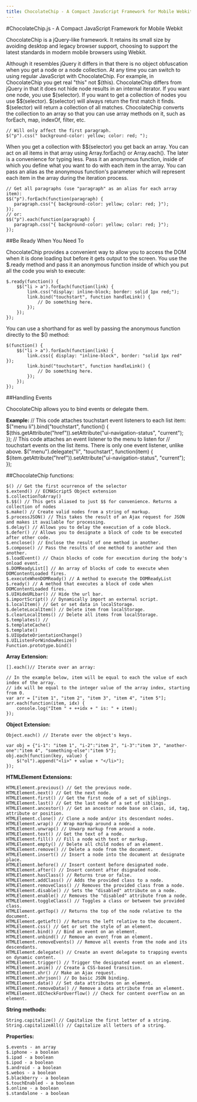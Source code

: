 ```yaml
---
title: ChocolateChip - A Compact JavaScript Framework for Mobile Webkit
---
```

 
#ChocolateChip.js - A Compact JavaScript Framework for Mobile Webkit
 
ChocolateChip is a jQuery-like framework. It retains its small size by avoiding desktop and legacy browser support, choosing to support the latest standards in modern mobile browsers using Webkit.
 
Although it resembles jQuery it differs in that there is no object obfuscation when you get a node or a node collection. At any time you can switch to using regular JavaScript with ChocolateChip. For example, in ChocolateChip you get real "this" not $(this). ChocolateChip differs from jQuery in that it does not hide node results in an internal iterator. If you want one node, you use $(selector). If you want to get a collection of nodes you use $$(selector). $(selector) will always return the first match it finds. $(selector) will return a collection of all matches. ChocolateChip converts the collection to an array so that you can use array methods on it, such as forEach, map, indexOf, filter, etc.
 
    // Will only affect the first paragraph.
    $("p").css(" background-color: yellow; color: red; "); 
   
When you get a collection with $$(selector) you get back an array. You can act on all items in that array using Array.forEach() or Array.each(). The later is a convenience for typing less. Pass it an anonymous function, inside of which you define what you want to do with each item in the array. You can pass an alias as the anonymous function's parameter which will represent each item in the array during the iteration process.
 
    // Get all paragraphs (use "paragraph" as an alias for each array item):
    $$("p").forEach(function(paragraph) {
       paragraph.css("{ background-color: yellow; color: red; }"); 
    });
	// or: 
    $$("p").each(function(paragraph) {
       paragraph.css("{ background-color: yellow; color: red; }"); 
    });
 
##Be Ready When You Need To
 
ChocolateChip provides a convenient way to allow you to access the DOM when it is done loading but before it gets output to the screen. You use the $.ready method and pass it an anonymous function inside of which you put all the code you wish to execute:
 
	$.ready(function() {
		$$("li > a").forEach(function(link) {
    		link.css("display: inline-block; border: solid 1px red;");
        	link.bind("touchstart", function handleLink() {
				// Do something here.
        	});
       	});
    });
 
You can use a shorthand for as well by passing the anonymous function directly to the $() method:
 
    $(function() {
		$$("li > a").forEach(function(link) {
        	link.css({ display: "inline-block", border: "solid 1px red" });
        	link.bind("touchstart", function handleLink() {
            	// Do something here.
        	});
      	});
    });
 
##Handling Events
 
ChocolateChip allows you to bind events or delegate them. 

**Example:**
	// This code attaches touchstart event listeners to each list item:
    $("menu li").bind("touchstart", function() {
    	$(this.getAttribute("href")).setAttribute("ui-navigation-status", "current");	
    });
    // This code attaches an event listener to the menu to listen for 
    // touchstart events on the list items. There is only one event listener, unlike above.
    $("menu").delegate("li", "touchstart", function(item) {
    	$(item.getAttribute("href")).setAttribute("ui-navigation-status", "current");
    });
 
##ChocolateChip functions:
 
    $() // Get the first ocurrence of the selector
    $.extend() // ECMAScript5 Object extension
    $.collectionToArray()
    $.$$() // This gets aliased to just $$ for convenience. Returns a collection of nodes
    $.make() // Create valid nodes from a string of markup.
    $.processJSON() // This takes the result of an Ajax request for JSON and makes it available for processing.
    $.delay() // Allows you to delay the execution of a code block.
    $.defer() // Allows you to designate a block of code to be executed after other code.
    $.enclose() // Enclose the result of one method in another.
    $.compose() // Pass the results of one method to another and then another.
    $.loadEvent() // Chain blocks of code for execution during the body's onload event.
    $.DOMReadyList[] // An array of blocks of code to execute when DOMContentLoaded fires.
    $.executeWhenDOMReady() // A method to execute the DOMReadyList
    $.ready() // A method that executes a block of code when DOMContentLoaded fires.
    $.UIHideURLbar() // Hide the url bar.
    $.importScript() // Dynamically import an external script.
    $.localItem() // Get or set data in localStorage.
    $.deleteLocalItem() // Delete item from localStorage.
    $.clearLocalItems() // Delete all items from localStorage.
    $.templates() // 
    $.templateCache()
    $.template()
    $.UIUpdateOrientationChange()
    $.UIListenForWindowResize()
    Function.prototype.bind()
    
**Array Extension:**
	
	[].each()// Iterate over an array:
	  
	// In the example below, item will be equal to each the value of each index of the array.
	// idx will be equal to the integer value of the array index, starting from 0.
	var arr = ["item 1", "item 2", "item 3", "item 4", "item 5"];
	arr.each(function(item, idx) {
		console.log("Item " + ++idx + " is: " + item);
	});

**Object Extension:**

	Object.each() // Iterate over the object's keys.
	
	var obj = {"i-1": "item 1", "i-2":"item 2", "i-3":"item 3", "another-one":"item 4", "something-else":"item 5"};
	obj.each(function(key, value) {
		$("ol").append("<li>" + value + "</li>");
	}); 
**HTMLElement Extensions:**
 
    HTMLElement.previous() // Get the previous node.
    HTMLElement.next() // Get the next node.
    HTMLElement.first() // Get the first node of a set of siblings.
    HTMLElement.last() // Get the last node of a set of siblings.
    HTMLElement.ancestor() // Get an ancestor node base on class, id, tag, attribute or position.
    HTMLElement.clone() // Clone a node and/or its descendant nodes.
    HTMLElement.wrap() // Wrap markup around a node.
    HTMLElement.unwrap() // Unwarp markup from around a node.
    HTMLElement.text() // Get the text of a node.
    HTMLElement.fill() // Fill a node with text or markup.
    HTMLElement.empty() // Delete all child nodes of an element.
    HTMLElement.remove() // Delete a node from the document.
    HTMLElement.insert() // Insert a node into the document at designate place.
    HTMLElement.before() // Insert content before designated node.
    HTMLElement.after() // Insert content after dsignated node.
    HTMLElement.hasClass() // Returns true or false.
    HTMLElement.addClass() // Adds the provided class to a node.
    HTMLElement.removeClass() // Removes the provided class from a node.
    HTMLElement.disable() // Sets the "disabled" attribute on a node.
    HTMLElement.enable() // Removes the "disabled" attribute from a node.
    HTMLElement.toggleClass() // Toggles a class or between two provided class.
    HTMLElement.getTop() // Returns the top of the node relative to the document.
    HTMLElement.getLeft() // Returns the left relative to the document.
    HTMLElement.css() // Get or set the style of an element.
    HTMLElement.bind() // Bind an event on an element.
    HTMLElement.unbind() // Remove an event from an element.
    HTMLElement.removeEvents() // Remove all events from the node and its descendants.
    HTMLElement.delegate() // Create an event delegate to trapping events on dynamic content.
    HTMLElement.trigger() // Trigger the designated event on an element.
    HTMLElement.anim() // Create a CSS-based transition.
    HTMLElement.xhr() // Make an Ajax request.
    HTMLElement.xhrjson() // Do basic JSON binding.
    HTMLElement.data() // Set data attributes on an element.
    HTMLElement.removeData() // Remove a data attribute from an element.
    HTMLElement.UICheckForOverflow() // Check for content overflow on an element.
 
**String methods:**
 
    String.capitalize() // Capitalize the first letter of a string. 
    String.capitalizeAll() // Capitalize all letters of a string.
 
**Properties:**
 
    $.events - an array
    $.iphone - a boolean
    $.ipad - a boolean
    $.ipod - a boolean
    $.android - a boolean
    $.webos - a boolean
    $.blackberry - a boolean
    $.touchEnabled - a boolean
    $.online - a boolean
    $.standalone - a boolean